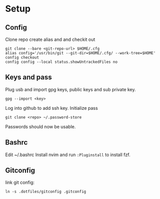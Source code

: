 # Setup

## Config

Clone repo create alias and and checkit out
```
git clone --bare <git-repo-url> $HOME/.cfg
alias config='/usr/bin/git --git-dir=$HOME/.cfg/ --work-tree=$HOME'
config checkout
config config --local status.showUntrackedFiles no
```

## Keys and pass

Plug usb and import gpg keys, public keys and sub private key.
```
gpg --import <key>
```

Log into github to add ssh key.
Initialize pass
```
git clone <repo> ~/.password-store
```

Passwords should now be usable.

## Bashrc

Edit ~/.bashrc
Install nvim and run `:Pluginstall` to install fzf.


## Gitconfig

link git config:
```
ln -s .dotfiles/gitconfig .gitconfig
```
